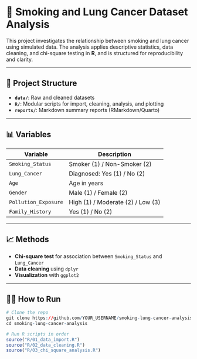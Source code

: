 # 🚬 Smoking and Lung Cancer Dataset Analysis

This project investigates the relationship between smoking and lung cancer using simulated data. The analysis applies descriptive statistics, data cleaning, and chi-square testing in **R**, and is structured for reproducibility and clarity.

---

## 📂 Project Structure

- **`data/`**: Raw and cleaned datasets
- **`R/`**: Modular scripts for import, cleaning, analysis, and plotting
- **`reports/`**: Markdown summary reports (RMarkdown/Quarto)

---

## 📊 Variables

| Variable           | Description                          |
|--------------------|--------------------------------------|
| `Smoking_Status`   | Smoker (1) / Non-Smoker (2)          |
| `Lung_Cancer`      | Diagnosed: Yes (1) / No (2)          |
| `Age`              | Age in years                         |
| `Gender`           | Male (1) / Female (2)                |
| `Pollution_Exposure`| High (1) / Moderate (2) / Low (3)   |
| `Family_History`   | Yes (1) / No (2)                     |

---

## 📈 Methods

- **Chi-square test** for association between `Smoking_Status` and `Lung_Cancer`
- **Data cleaning** using `dplyr`
- **Visualization** with `ggplot2`

---

## 🧑‍💻 How to Run

```r
# Clone the repo
git clone https://github.com/YOUR_USERNAME/smoking-lung-cancer-analysis.git
cd smoking-lung-cancer-analysis

# Run R scripts in order
source("R/01_data_import.R")
source("R/02_data_cleaning.R")
source("R/03_chi_square_analysis.R")
